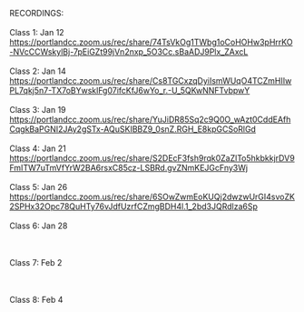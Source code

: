
RECORDINGS:</br></br>
Class 1: Jan 12 </br>
https://portlandcc.zoom.us/rec/share/74TsVkOg1TWbg1oCoHOHw3pHrrKO-NVcCCWskylBj-7pEiGZt99jVn2nxp_5O3Cc.sBaADJ9Plx_ZAxcL
</br></br>
Class 2: Jan 14 </br>
https://portlandcc.zoom.us/rec/share/Cs8TGCxzqDyiIsmWUqO4TCZmHIIwPL7qkj5n7-TX7oBYwsklFg07ifcKfJ6wYo_r.-U_5QKwNNFTvbpwY
</br></br>
Class 3: Jan 19 </br>
https://portlandcc.zoom.us/rec/share/YuJiDR85Sq2c9Q0O_wAzt0CddEAfhCqgkBaPGNI2JAy2gSTx-AQuSKIBBZ9_0snZ.RGH_E8kpGCSoRlGd
</br></br>
Class 4: Jan 21 </br>
https://portlandcc.zoom.us/rec/share/S2DEcF3fsh9rqk0ZaZlTo5hkbkkjrDV9FmITW7uTmVfYrW2BA6rsxC85cz-LSBRd.gvZNmKEJGcFny3Wj
</br></br>
Class 5: Jan 26 </br>
https://portlandcc.zoom.us/rec/share/6SOwZwmEoKUQj2dwzwUrGI4svoZK2SPHx32Opc78QuHTy76vJdfUzrfCZmgBDH4l.1_2bd3JQRdlza6Sp
</br></br>
Class 6: Jan 28 </br>

</br></br>
Class 7: Feb 2 </br>

</br></br>
Class 8: Feb 4 </br>

